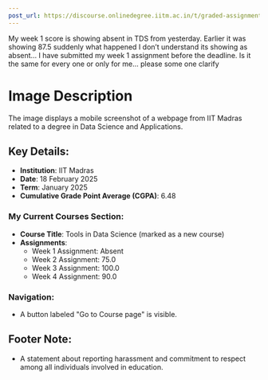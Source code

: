 ```yaml
---
post_url: https://discourse.onlinedegree.iitm.ac.in/t/graded-assignments-dashboard-scores-incorrect-missing/166816/49
---
```

My week 1 score is showing absent in TDS from yesterday. Earlier it was showing 87.5 suddenly what happened I don’t understand its showing as absent… I have submitted my week 1 assignment before the deadline. Is it the same for every one or only for me… please some one clarify  

# Image Description

The image displays a mobile screenshot of a webpage from IIT Madras related to a degree in Data Science and Applications.

## Key Details:
- **Institution**: IIT Madras
- **Date**: 18 February 2025
- **Term**: January 2025
- **Cumulative Grade Point Average (CGPA)**: 6.48

### My Current Courses Section:
- **Course Title**: Tools in Data Science (marked as a new course)
- **Assignments**:
  - Week 1 Assignment: Absent
  - Week 2 Assignment: 75.0
  - Week 3 Assignment: 100.0
  - Week 4 Assignment: 90.0

### Navigation:
- A button labeled "Go to Course page" is visible.

## Footer Note:
- A statement about reporting harassment and commitment to respect among all individuals involved in education.